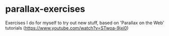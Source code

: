 # parallax-exercises

Exercises I do for myself to try out new stuff, based on 'Parallax on the Web' tutorials (https://www.youtube.com/watch?v=STwoa-9jxi0)
